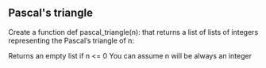 ## Pascal's triangle
Create a function def pascal_triangle(n): that returns a list of lists of integers representing the Pascal’s triangle of n:

Returns an empty list if n <= 0
You can assume n will be always an integer
